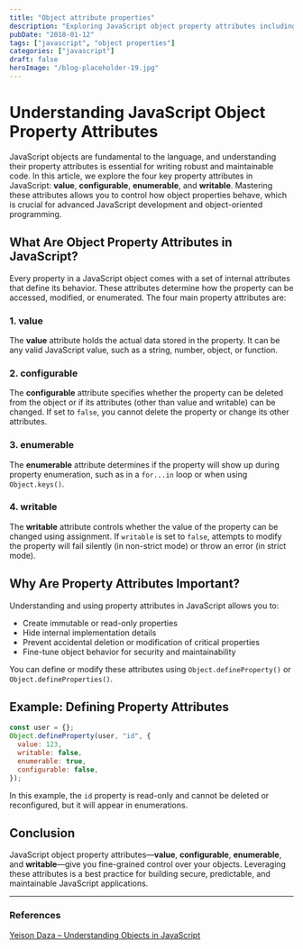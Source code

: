 ```yaml
---
title: "Object attribute properties"
description: "Exploring JavaScript object property attributes including value, configurable, enumerable, and writable flags"
pubDate: "2018-01-12"
tags: ["javascript", "object properties"]
categories: ["javascript"]
draft: false
heroImage: "/blog-placeholder-19.jpg"
---
```


# Understanding JavaScript Object Property Attributes

JavaScript objects are fundamental to the language, and understanding their property attributes is essential for writing robust and maintainable code. In this article, we explore the four key property attributes in JavaScript: **value**, **configurable**, **enumerable**, and **writable**. Mastering these attributes allows you to control how object properties behave, which is crucial for advanced JavaScript development and object-oriented programming.

## What Are Object Property Attributes in JavaScript?

Every property in a JavaScript object comes with a set of internal attributes that define its behavior. These attributes determine how the property can be accessed, modified, or enumerated. The four main property attributes are:

### 1. value

The **value** attribute holds the actual data stored in the property. It can be any valid JavaScript value, such as a string, number, object, or function.

### 2. configurable

The **configurable** attribute specifies whether the property can be deleted from the object or if its attributes (other than value and writable) can be changed. If set to `false`, you cannot delete the property or change its other attributes.

### 3. enumerable

The **enumerable** attribute determines if the property will show up during property enumeration, such as in a `for...in` loop or when using `Object.keys()`.

### 4. writable

The **writable** attribute controls whether the value of the property can be changed using assignment. If `writable` is set to `false`, attempts to modify the property will fail silently (in non-strict mode) or throw an error (in strict mode).

## Why Are Property Attributes Important?

Understanding and using property attributes in JavaScript allows you to:

- Create immutable or read-only properties
- Hide internal implementation details
- Prevent accidental deletion or modification of critical properties
- Fine-tune object behavior for security and maintainability

You can define or modify these attributes using `Object.defineProperty()` or `Object.defineProperties()`.

## Example: Defining Property Attributes

```js
const user = {};
Object.defineProperty(user, "id", {
  value: 123,
  writable: false,
  enumerable: true,
  configurable: false,
});
```

In this example, the `id` property is read-only and cannot be deleted or reconfigured, but it will appear in enumerations.

## Conclusion

JavaScript object property attributes—**value**, **configurable**, **enumerable**, and **writable**—give you fine-grained control over your objects. Leveraging these attributes is a best practice for building secure, predictable, and maintainable JavaScript applications.

---

### References

[Yeison Daza – Understanding Objects in JavaScript](https://medium.com/entendiendo-javascript/entendiendo-los-objetos-en-javascript-3a6d3a0695e5)
